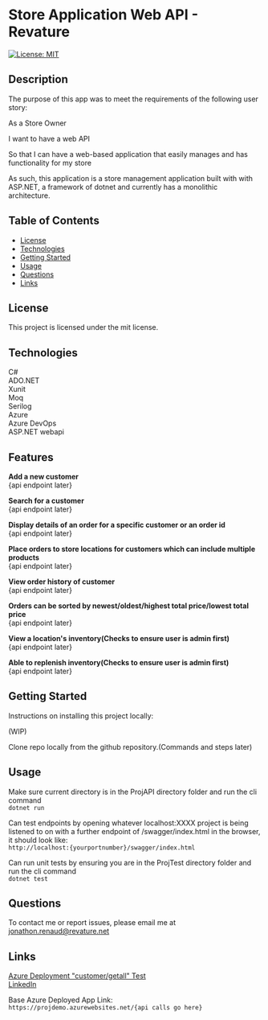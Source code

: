 # Store Application Web API - Revature



[![License: MIT](https://img.shields.io/badge/License-MIT-yellow.svg)](https://opensource.org/licenses/MIT)
## Description

The purpose of this app was to meet the requirements of the following user story:


As a Store Owner

I want to have a web API 

So that I can have a web-based application that easily manages and has functionality for my store
 
As such, this application is a store management application built with with ASP.NET, a framework of dotnet and currently has a monolithic architecture. 


## Table of Contents 
* [License](#license)
* [Technologies](#technologies)
* [Getting Started](#getting)
* [Usage](#usage)
* [Questions](#questions)
* [Links](#links)
    
## License
This project is licensed under the mit license.

## Technologies
C#  
ADO.NET  
Xunit  
Moq  
Serilog  
Azure  
Azure DevOps  
ASP.NET webapi  

    
## Features

<strong>Add a new customer</strong>  
{api endpoint later}

<strong>Search for a customer</strong>  
{api endpoint later}

<strong>Display details of an order for a specific customer or an order id</strong>  
{api endpoint later}


<strong>Place orders to store locations for customers which can include multiple products</strong>  
{api endpoint later}


<strong>View order history of customer</strong>  
{api endpoint later}


<strong>Orders can be sorted by newest/oldest/highest total price/lowest total price</strong>  
{api endpoint later}


<strong>View a location's inventory(Checks to ensure user is admin first)</strong>  
{api endpoint later}


<strong>Able to replenish inventory(Checks to ensure user is admin first)</strong>  
{api endpoint later}


## Getting Started

Instructions on installing this project locally:

(WIP)

Clone repo locally from the github repository.(Commands and steps later)  

## Usage  

Make sure current directory is in the ProjAPI directory folder and run the cli command  
```dotnet run```  

Can test endpoints by opening whatever localhost:XXXX project is being listened to on with a further endpoint of /swagger/index.html in the browser, it should look like:  
```http://localhost:{yourportnumber}/swagger/index.html```  

Can run unit tests by ensuring you are in the ProjTest directory folder and run the cli command  
```dotnet test```


## Questions
To contact me or report issues, please email me at jonathon.renaud@revature.net
   

## Links
[Azure Deployment "customer/getall" Test](https://projdemo.azurewebsites.net/api/Store/customer/getall)  
[LinkedIn](https://www.linkedin.com/in/jonathon-renaud-410910aa/)

Base Azure Deployed App Link:  
```https://projdemo.azurewebsites.net/{api calls go here}```
